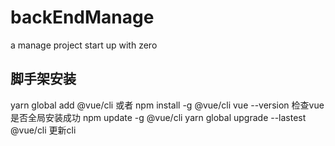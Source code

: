 # backEndManage
a manage project  start up with zero

## 脚手架安装
yarn global add @vue/cli  或者 npm install -g @vue/cli
vue --version 检查vue是否全局安装成功
npm update -g @vue/cli  yarn global upgrade --lastest @vue/cli 更新cli
